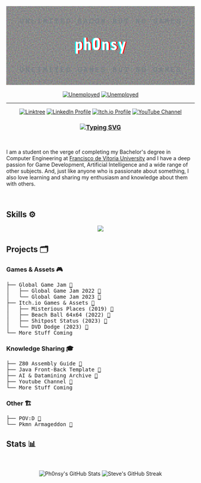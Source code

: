 <img alt="Banner" src="https://raw.githubusercontent.com/ph0nsy/ph0nsy/main/Unlimited%20bacon%20but%20no%20games.png">

<p align="center">
  <a target="_blank" href="https://www.linkedin.com/in/ph0nsy/"><img alt="Unemployed" src="https://img.shields.io/badge/Job_status-Unemployed-teal.svg"></a>
  <a target="_blank" href="https://www.linkedin.com/in/ph0nsy/"><img alt="Unemployed" src="https://img.shields.io/badge/Looking_for-Internship-maroon.svg"></a>
</p>

<hr>

<p align="center">
  <a target="_blank" href="https://linktr.ee/ph0nsy_"><img alt="Linktree" src="https://img.shields.io/badge/-ph0nsy-olive?style=flat&logo=Linktree&logoColor=white&link=https://linktr.ee/ph0nsy_"></a>
  <a target="_blank" href="https://www.linkedin.com/in/ph0nsy/"><img alt="LinkedIn Profile" src="https://img.shields.io/badge/-ph0nsy-blue?style=flat&logo=Linkedin&logoColor=white&link=https://www.linkedin.com/in/ph0nsy/"></a>
  <a target="_blank" href="https://ph0nsy.itch.io"><img alt="Itch.io Profile" src="https://img.shields.io/badge/-ph0nsy-red?style=flat&logo=Itch.io&logoColor=white&link=https://ph0nsy.itch.io"></a>
  <a target="_blank" href="https://www.youtube.com/@ph0nsy"><img alt="YouTube Channel" src="https://img.shields.io/badge/-ph0nsy-grey?style=flat&logo=YouTube&logoColor=red&link=https://www.youtube.com/@ph0nsy"></a>
</p>

<h3 align="center">
  <a href="https://git.io/typing-svg"><img src="https://readme-typing-svg.demolab.com?font=Chau+Philomene+One&size=30&duration=1000&pause=5000&color=F7ACA0&center=true&multiline=true&repeat=false&random=false&width=435&lines=%E2%97%9D(%E1%B5%94%E1%B5%95%E1%B5%94)%E2%97%9CHELLO+EVERYONE+!%E2%97%9D(%E1%B5%94%E1%B5%95%E1%B5%94)%E2%97%9C" alt="Typing SVG" /></a>
</h3>

<br>

I am a student on the verge of completing my Bachelor's degree in Computer Engineering at [Francisco de Vitoria University](https://www.ufv.es/welcome-to-ufv-madrid/) and I have a deep passion for Game Development, Artificial Intelligence and a wide range of other subjects. And, just like anyone who is passionate about something, I also love learning and sharing my enthusiasm and knowledge about them with others.

<br>

## Skills ⚙️
<p align="center"> <img src="https://skillicons.dev/icons?i=c,cpp,cs,unity,unreal,mysql,git,github,html,css,bootstrap,js,nodejs,py,tensorflow,vercel&perline=8" /> </p>

## Projects 🗂️

### Games & Assets 🎮

<pre>
├── Global Game Jam <a href="https://v3.globalgamejam.org/users/ph0nsy">🔗</a>
│   ├── Global Game Jam 2022 <a href="https://v3.globalgamejam.org/2022/games/vice-duo-4">🔗</a>
│   └── Global Game Jam 2023 <a href="https://v3.globalgamejam.org/2023/games/sprouts-7">🔗</a>
├── Itch.io Games & Assets <a href="https://ph0nsy.itch.io">🔗</a>
│   ├── Misterious Places (2019) <a href="https://ph0nsy.itch.io/misterious-places-game-concept">🔗</a>
│   ├── Beach Ball 64x64 (2022) <a href="https://ph0nsy.itch.io/beach-ball-64x64">🔗</a>
│   ├── Shitpost Status (2023) <a href="https://ph0nsy.itch.io/shitpost-status">🔗</a>
│   └── DVD Dodge (2023) <a href="https://ph0nsy.itch.io/dvd-dodge">🔗</a>
└── More Stuff Coming
</pre>

### Knowledge Sharing 🎓

<pre>
├── Z80 Assembly Guide <a href="https://ph0nsy.github.io/z80-Assembly-Guide/">🔗</a>
├── Java Front-Back Template <a href="https://github.com/ph0nsy/dis_extraordinaria_ejemplo">🔗</a>
├── AI & Datamining Archive <a href="https://github.com/ph0nsy/AI_Projects">🔗</a>
├── Youtube Channel <a href="www.youtube.com/@ph0nsy">🔗</a>
└── More Stuff Coming
</pre>

### Other 🏗️

<pre>
├── POV:D <a href="https://pov-d.vercel.app">🔗</a>
└── Pkmn Armageddon <a href="https://ph0nsy.github.io/PkmnArmageddonOfficial/">🔗</a>
</pre>

## Stats 📊

<br>
<p align="center">
  <img align="center" height="200px" alt="Ph0nsy's GitHub Stats" src="https://github-contribution-stats.vercel.app/api/?username=ph0nsy">
  <img align="center" height="200px" alt="Steve's GitHub Streak" src="https://github-readme-streak-stats.herokuapp.com/?user=ph0nsy&theme=tokyonight-duo&hide_border=true">
</p>

<!--
**ph0nsy/ph0nsy** is a ✨ _special_ ✨ repository because its `README.md` (this file) appears on your GitHub profile.

Here are some ideas to get you started:

- 🔭 I’m currently working on ...
- 🌱 I’m currently learning ...
- 👯 I’m looking to collaborate on ...
- 🤔 I’m looking for help with ...
- 💬 Ask me about ...
- 📫 How to reach me: ...
- 😄 Pronouns: ...
- ⚡ Fun fact: ...
-->

